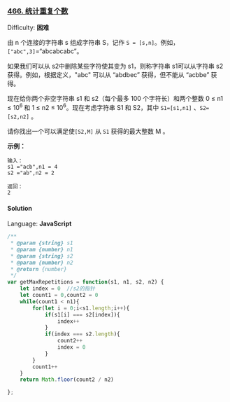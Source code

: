 ### [466\. 统计重复个数](https://leetcode-cn.com/problems/count-the-repetitions/)

Difficulty: **困难**


由 n 个连接的字符串 s 组成字符串 S，记作 `S = [s,n]`。例如，`["abc",3]`=“abcabcabc”。

如果我们可以从 s2中删除某些字符使其变为 s1，则称字符串 s1可以从字符串 s2 获得。例如，根据定义，"abc" 可以从 “abdbec” 获得，但不能从 “acbbe” 获得。

现在给你两个非空字符串 s1 和 s2（每个最多 100 个字符长）和两个整数 0 ≤ n1 ≤ 10<sup>6 </sup>和 1 ≤ n2 ≤ 10<sup>6</sup>。现在考虑字符串 S1 和 S2，其中 `S1=[s1,n1]` 、`S2=[s2,n2]` 。

请你找出一个可以满足使`[S2,M]` 从 `S1` 获得的最大整数 M 。

**示例：**

```
输入：
s1 ="acb",n1 = 4
s2 ="ab",n2 = 2

返回：
2
```


#### Solution

Language: **JavaScript**

```javascript
​/**
 * @param {string} s1
 * @param {number} n1
 * @param {string} s2
 * @param {number} n2
 * @return {number}
 */
var getMaxRepetitions = function(s1, n1, s2, n2) {
    let index = 0  //s2的指针
    let count1 = 0,count2 = 0
    while(count1 < n1){
        for(let i = 0;i<s1.length;i++){
            if(s1[i] === s2[index]){
                index++
            }
            if(index === s2.length){
                count2++
                index = 0
            }
        }
        count1++
    }
    return Math.floor(count2 / n2)

};
```

